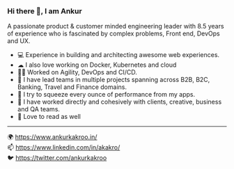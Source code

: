 ### Hi there 👋, I am Ankur

<!--
**ankurkakroo2/ankurkakroo2** is a ✨ _special_ ✨ repository because its `README.md` (this file) appears on your GitHub profile.

Here are some ideas to get you started:

- 🔭 I’m currently working on ...
- 🌱 I’m currently learning ...
- 👯 I’m looking to collaborate on ...
- 🤔 I’m looking for help with ...
- 💬 Ask me about ...
- 📫 How to reach me: ...
- 😄 Pronouns: ...
- ⚡ Fun fact: ...
-->

A passionate product & customer minded engineering leader with 8.5 years of experience who is fascinated by complex problems, Front end, DevOps and UX.

* 💻  Experience in building and architecting awesome web experiences.
* ☁  I also love working on Docker, Kubernetes and cloud
* 🤸‍♂️ Worked on Agility, DevOps and CI/CD.
* 🦾  I have lead teams in multiple projects spanning across B2B, B2C, Banking, Travel and Finance domains.
* 🚀  I try to squeeze every ounce of performance from my apps.
* 👥  I have worked directly and cohesively with clients, creative, business and QA teams.
* 📖  Love to read as well

- - - -

🌍  https://www.ankurkakroo.in/ <br />
📫  https://www.linkedin.com/in/akakro/ <br />
🐦  https://twitter.com/ankurkakroo <br />
